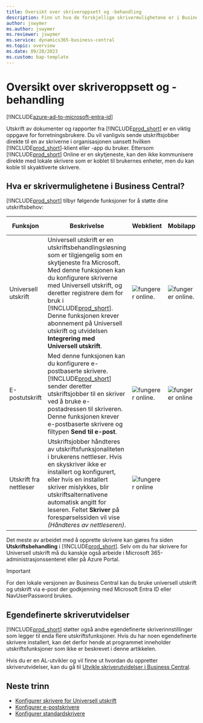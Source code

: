 ```yaml
---
title: Oversikt over skriveroppsett og -behandling
description: Finn ut hva de forskjellige skrivermulighetene er i Business Central
author: jswymer
ms.author: jswymer
ms.reviewer: jswymer
ms.service: dynamics365-business-central
ms.topic: overview
ms.date: 09/28/2023
ms.custom: bap-template
---
```


# Oversikt over skriveroppsett og -behandling

[!INCLUDE[azure-ad-to-microsoft-entra-id](~/../shared-content/shared/azure-ad-to-microsoft-entra-id.md)]

Utskrift av dokumenter og rapporter fra [!INCLUDE[prod_short](includes/prod_short.md)] er en viktig oppgave for forretningsbrukere. Du vil vanligvis sende utskriftsjobber direkte til en av skriverne i organisasjonen uansett hvilken [!INCLUDE[prod_short](includes/prod_short.md)]-klient eller -app du bruker. Ettersom [!INCLUDE[prod_short](includes/prod_short.md)] Online er en skytjeneste, kan den ikke kommunisere direkte med lokale skrivere som er koblet til brukernes enheter, men du kan koble til skyaktiverte skrivere.

## Hva er skrivermulighetene i Business Central?

[!INCLUDE[prod_short](includes/prod_short.md)] tilbyr følgende funksjoner for å støtte dine utskriftsbehov:

|Funksjon|Beskrivelse|Webklient| Mobilapp|App for Teams|
|-------|-----------|----------|-----------|--------------|
|Universell utskrift|Universell utskrift er en utskriftsbehandlingsløsning som er tilgjengelig som en skytjeneste fra Microsoft. Med denne funksjonen kan du konfigurere skriverne med Universell utskrift, og deretter registrere dem for bruk i [!INCLUDE[prod_short](includes/prod_short.md)]. Denne funksjonen krever abonnement på Universell utskrift og utvidelsen **Integrering med Universell utskrift**.|![fungerer online.](media/check.png)|![fungerer online.](media/check.png)|![fungerer online](media/check.png)|
|E-postutskrift|Med denne funksjonen kan du konfigurere e-postbaserte skrivere. [!INCLUDE[prod_short](includes/prod_short.md)] sender deretter utskriftsjobber til en skriver ved å bruke e-postadressen til skriveren. Denne funksjonen krever e-postbaserte skrivere og filtypen **Send til e-post**.|![fungerer online.](media/check.png)|![fungerer online](media/check.png)|![fungerer online](media/check.png)|
|Utskrift fra nettleser|Utskriftsjobber håndteres av utskriftsfunksjonaliteten i brukerens nettleser. Hvis en skyskriver ikke er installert og konfigurert, eller hvis en installert skriver mislykkes, blir utskriftsalternativene automatisk angitt for leseren. Feltet **Skriver** på forespørselssiden vil vise *(Håndteres av nettleseren)*.|![fungerer online](media/check.png)|||

Det meste av arbeidet med å opprette skrivere kan gjøres fra siden **Utskriftsbehandling** i [!INCLUDE[prod_short](includes/prod_short.md)]. Selv om du har skrivere for Universell utskrift må du kanskje også arbeide i Microsoft 365-administrasjonssenteret eller på Azure Portal.

> [!IMPORTANT]
> For den lokale versjonen av Business Central kan du bruke universell utskrift og utskrift via e-post der godkjenning med Microsoft Entra ID eller NavUserPassword brukes.

## Egendefinerte skriverutvidelser

[!INCLUDE[prod_short](includes/prod_short.md)] støtter også andre egendefinerte skriverinnstillinger som legger til enda flere utskriftsfunksjoner. Hvis du har noen egendefinerte skrivere installert, kan det derfor hende at programmet inneholder utskriftsfunksjoner som ikke er beskrevet i denne artikkelen.

Hvis du er en AL-utvikler og vil finne ut hvordan du oppretter skriverutvidelser, kan du gå til [Utvikle skriverutvidelser i Business Central](/dynamics365/business-central/dev-itpro/developer/devenv-reports-printing).

## Neste trinn

- [Konfigurer skrivere for Universell utskrift](admin-printer-setup-universal-print.md)  
- [Konfigurer e-postskrivere](admin-printer-setup-email.md)  
- [Konfigurer standardskrivere](ui-specify-printer-selection-reports.md)